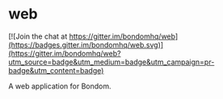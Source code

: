 # web

[![Join the chat at https://gitter.im/bondomhq/web](https://badges.gitter.im/bondomhq/web.svg)](https://gitter.im/bondomhq/web?utm_source=badge&utm_medium=badge&utm_campaign=pr-badge&utm_content=badge)

A web application for Bondom.

